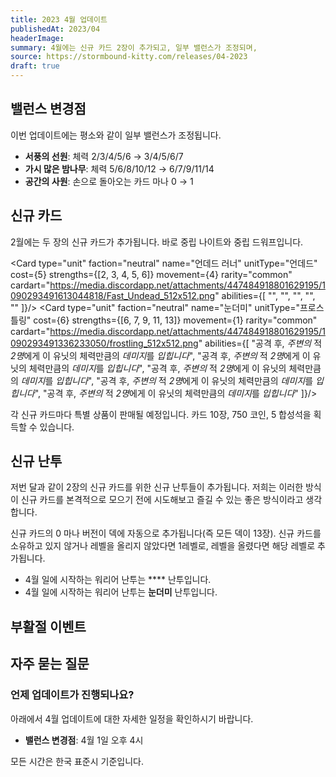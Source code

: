 ```yaml
---
title: 2023 4월 업데이트
publishedAt: 2023/04
headerImage: 
summary: 4월에는 신규 카드 2장이 추가되고, 일부 밸런스가 조정되며,
source: https://stormbound-kitty.com/releases/04-2023
draft: true
---
```


<script>
    import Old from "$components/Old.svelte";
    import ImageBlock from "$components/ImageBlock.svelte";
    import FlexibleList from "$components/FlexibleList.svelte";
    import Icon from "$components/Icon.svelte";
    import Card from "$components/Card.svelte";
    import CardLink from "$components/CardLink.svelte";
    import Comment from "$components/Comment.svelte";
    import DiscountedBrawl from "$components/DiscountedBrawl.md";
</script>

## 밸런스 변경점
이번 업데이트에는 평소와 같이 일부 밸런스가 조정됩니다.

  - **<CardLink>서풍의 선원</CardLink>**: 체력 <Old>2/3/4/5/6</Old> → 3/4/5/6/7
  - **<CardLink>가시 많은 밤나무</CardLink>**: 체력 <Old>5/6/8/10/12</Old> → 6/7/9/11/14
  - **<CardLink>공간의 사원</CardLink>**: 손으로 돌아오는 카드 마나 <Old>0</Old> → 1

## 신규 카드
2월에는 두 장의 신규 카드가 추가됩니다. 바로 중립 나이트와 중립 드워프입니다.

<Card type="unit" faction="neutral" name="언데드 러너" unitType="언데드" cost={5} strengths={[2, 3, 4, 5, 6]} movement={4} rarity="common" cardart="https://media.discordapp.net/attachments/447484918801629195/1090293491613044818/Fast_Undead_512x512.png" abilities={[
    "",
    "",
    "",
    "",
    ""
]}/>
<Card type="unit" faction="neutral" name="눈더미" unitType="프로스틀링" cost={6} strengths={[6, 7, 9, 11, 13]} movement={1} rarity="common" cardart="https://media.discordapp.net/attachments/447484918801629195/1090293491336233050/frostling_512x512.png" abilities={[
    "공격 후, *주변의* 적 *2명*에게 이 유닛의 체력만큼의 *데미지*를 *입힙니다*",
    "공격 후, *주변의* 적 *2명*에게 이 유닛의 체력만큼의 *데미지*를 *입힙니다*",
    "공격 후, *주변의* 적 *2명*에게 이 유닛의 체력만큼의 *데미지*를 *입힙니다*",
    "공격 후, *주변의* 적 *2명*에게 이 유닛의 체력만큼의 *데미지*를 *입힙니다*",
    "공격 후, *주변의* 적 *2명*에게 이 유닛의 체력만큼의 *데미지*를 *입힙니다*"
]}/>

각 신규 카드마다 특별 상품이 판매될 예정입니다. 카드 10장, <Icon type="coin" /> 750 코인, <Icon type="stone" /> 5 합성석을 획득할 수 있습니다.

## 신규 난투
저번 달과 같이 2장의 신규 카드를 위한 신규 난투들이 추가됩니다. 저희는 이러한 방식이 신규 카드를 본격적으로 모으기 전에 시도해보고 즐길 수 있는 좋은 방식이라고 생각합니다.

신규 카드의 0 마나 버전이 덱에 자동으로 추가됩니다(즉 모든 덱이 13장). 신규 카드를 소유하고 있지 않거나 레벨을 올리지 않았다면 1레벨로, 레벨을 올렸다면 해당 레벨로 추가됩니다.

  - 4월 일에 시작하는 워리어 난투는 **** 난투입니다.
  - 4월 일에 시작하는 워리어 난투는 **눈더미** 난투입니다.

## 부활절 이벤트

## 자주 묻는 질문
### 언제 업데이트가 진행되나요?
아래에서 4월 업데이트에 대한 자세한 일정을 확인하시기 바랍니다.

  - **밸런스 변경점**: 4월 1일 오후 4시

모든 시간은 한국 표준시 기준입니다.